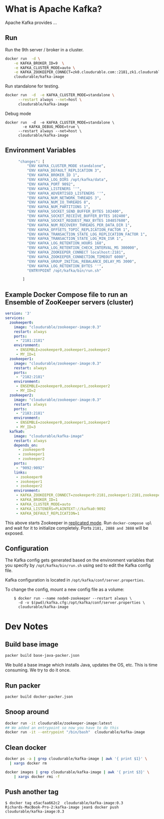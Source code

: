 
# What is Apache Kafka?

Apache Kafka provides ...


## Run

Run the 9th server / broker in a cluster.

```sh
docker run  -d \
    -e KAFKA_BROKER_ID=9  \
    -e KAFKA_CLUSTER_MODE=auto \
    -e KAFKA_ZOOKEEPER_CONNECT=zk0.cloudurable.com::2181,zk1.cloudurable.com::2181,zk2.cloudurable.com::2181 \
    cloudurable/kafka-image
```


Run standalone for testing.

```sh
docker run  -d  -e KAFKA_CLUSTER_MODE=standalone \
      --restart always --net=host \
      cloudurable/kafka-image
```

Debug mode

```
docker run  -d  -e KAFKA_CLUSTER_MODE=standalone \
        -e KAFKA_DEBUG_MODE=true \
      --restart always --net=host \
      cloudurable/kafka-image
```

## Environment Variables


```sh
      "changes": [
          "ENV KAFKA_CLUSTER_MODE standalone",
          "ENV KAFKA_DEFAULT_REPLICATION 3",
          "ENV KAFKA_BROKER_ID 1",
          "ENV KAFKA_LOG_DIRS /opt/kafka/data",
          "ENV KAFKA_PORT 9092",
          "ENV KAFKA_LISTENERS ''",
          "ENV KAFKA_ADVERTISED_LISTENERS ''",
          "ENV KAFKA_NUM_NETWORK_THREADS 3",
          "ENV KAFKA_NUM_IO_THREADS 8",
          "ENV KAFKA_NUM_PARTITIONS 1",
          "ENV KAFKA_SOCKET_SEND_BUFFER_BYTES 102400",
          "ENV KAFKA_SOCKET_RECEIVE_BUFFER_BYTES 102400",
          "ENV KAFKA_SOCKET_REQUEST_MAX_BYTES 104857600",
          "ENV KAFKA_NUM_RECOVERY_THREADS_PER_DATA_DIR 1",
          "ENV KAFKA_OFFSETS_TOPIC_REPLICATION_FACTOR 1",
          "ENV KAFKA_TRANSACTION_STATE_LOG_REPLICATION_FACTOR 1",
          "ENV KAFKA_TRANSACTION_STATE_LOG_MIN_ISR 1",
          "ENV KAFKA_LOG_RETENTION_HOURS 168",
          "ENV KAFKA_LOG_RETENTION_CHECK_INTERVAL_MS 300000",
          "ENV KAFKA_ZOOKEEPER_CONNECT localhost:2181",
          "ENV KAFKA_ZOOKEEPER_CONNECTION_TIMEOUT 6000",
          "ENV KAFKA_GROUP_INITIAL_REBALANCE_DELAY_MS 3000",
          "ENV KAFKA_LOG_RETENTION_BYTES ''",
          "ENTRYPOINT /opt/kafka/bin/run.sh"

        ]
```


## Example Docker Compose file to run an Ensemble of ZooKeeper servers (cluster)

```yaml
version: '3'
services:
  zookeeper0:
    image: "cloudurable/zookeeper-image:0.3"
    restart: always
    ports:
     - "2181:2181"
    environment:
     - ENSEMBLE=zookeeper0,zookeeper1,zookeeper2
     - MY_ID=1
  zookeeper1:
    image: "cloudurable/zookeeper-image:0.3"
    restart: always
    ports:
     - "2182:2181"
    environment:
     - ENSEMBLE=zookeeper0,zookeeper1,zookeeper2
     - MY_ID=2
  zookeeper2:
    image: "cloudurable/zookeeper-image:0.3"
    restart: always
    ports:
     - "2183:2181"
    environment:
     - ENSEMBLE=zookeeper0,zookeeper1,zookeeper2
     - MY_ID=3
  kafka0:
    image: "cloudurable/kafka-image"
    restart: always
    depends_on:
      - zookeeper0
      - zookeeper1
      - zookeeper2
    ports:
     - "9092:9092"
    links:
     - zookeeper0
     - zookeeper1
     - zookeeper2
    environment:
     - KAFKA_ZOOKEEPER_CONNECT=zookeeper0:2181,zookeeper1:2181,zookeeper2:2181
     - KAFKA_BROKER_ID=1
     - KAFKA_CLUSTER_MODE=auto
     - KAFKA_LISTENERS=PLAINTEXT://kafka0:9092
     - KAFKA_DEFAULT_REPLICATION=1
```


This above starts Zookeeper in [replicated mode](http://zookeeper.apache.org/doc/current/zookeeperStarted.html#sc_RunningReplicatedZooKeeper). Run `docker-compose up`\ and wait for it to initialize completely. Ports `2181, 2888 and 3888` will be exposed.





## Configuration


The Kafka config gets generated based on the environment variables that you specify by
`/opt/kafka/bin/run.sh` using sed to edit the Kafka config file.


Kafka configuration is located in `/opt/kafka/conf/server.properties`.

To change the config, mount a new config file as a volume:

```
	$ docker run --name node0-zookeeper --restart always \
      -d -v $(pwd)/kafka.cfg:/opt/kafka/conf/server.properties \
      cloudurable/kafka-image
```



# Dev Notes



## Build base image
```sh
packer build base-java-packer.json
```

We build a base image which installs Java, updates the OS, etc.
This is time consuming. We try to do it once.

## Run packer
```sh
packer build docker-packer.json
```

## Snoop around
```sh
docker run -it cloudurable/zookeeper-image:latest
## We added an entrypoint so now you have to do this
docker run -it --entrypoint "/bin/bash"  cloudurable/kafka-image

```

## Clean docker

```sh
docker ps -a | grep cloudurable/kafka-image | awk '{ print $1}' \
  | xargs docker rm

docker images | grep cloudurable/kafka-image | awk '{ print $3}' \
    | xargs docker rmi -f
```

## Push another tag
```
$ docker tag e5acfaa662c2  cloudurable/kafka-image:0.3
Richards-MacBook-Pro-2:kafka-image jean$ docker push  cloudurable/kafka-image:0.3
```